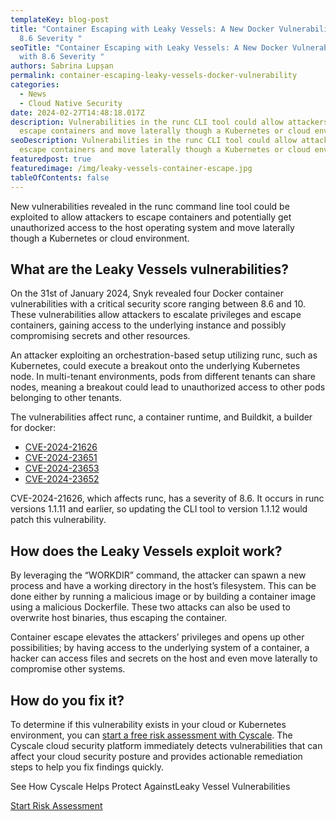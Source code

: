 ```yaml
---
templateKey: blog-post
title: "Container Escaping with Leaky Vessels: A New Docker Vulnerability with
  8.6 Severity "
seoTitle: "Container Escaping with Leaky Vessels: A New Docker Vulnerability
  with 8.6 Severity "
authors: Sabrina Lupșan
permalink: container-escaping-leaky-vessels-docker-vulnerability
categories:
  - News
  - Cloud Native Security
date: 2024-02-27T14:48:18.017Z
description: Vulnerabilities in the runc CLI tool could allow attackers to
  escape containers and move laterally though a Kubernetes or cloud environment.
seoDescription: Vulnerabilities in the runc CLI tool could allow attackers to
  escape containers and move laterally though a Kubernetes or cloud environment.
featuredpost: true
featuredimage: /img/leaky-vessels-container-escape.jpg
tableOfContents: false
---
```

New vulnerabilities revealed in the runc command line tool could be exploited to allow attackers to escape containers and potentially get unauthorized access to the host operating system and move laterally though a Kubernetes or cloud environment.  

## What are the Leaky Vessels vulnerabilities? 

On the 31st of January 2024, Snyk revealed four Docker container vulnerabilities with a critical security score ranging between 8.6 and 10. These vulnerabilities allow attackers to escalate privileges and escape containers, gaining access to the underlying instance and possibly compromising secrets and other resources.  

An attacker exploiting an orchestration-based setup utilizing runc, such as Kubernetes, could execute a breakout onto the underlying Kubernetes node. In multi-tenant environments, pods from different tenants can share nodes, meaning a breakout could lead to unauthorized access to other pods belonging to other tenants. 

The vulnerabilities affect runc, a container runtime, and Buildkit, a builder for docker: 

* [CVE-2024-21626](https://nvd.nist.gov/vuln/detail/CVE-2024-21626) 
* [CVE-2024-23651](https://nvd.nist.gov/vuln/detail/CVE-2024-23651) 
* [CVE-2024-23653](https://nvd.nist.gov/vuln/detail/CVE-2024-23653) 
* [CVE-2024-23652](https://nvd.nist.gov/vuln/detail/CVE-2024-23652) 

CVE-2024-21626, which affects runc, has a severity of 8.6. It occurs in runc versions 1.1.11 and earlier, so updating the CLI tool to version 1.1.12 would patch this vulnerability. 

## How does the Leaky Vessels exploit work? 

By leveraging the “WORKDIR” command, the attacker can spawn a new process and have a working directory in the host’s filesystem. This can be done either by running a malicious image or by building a container image using a malicious Dockerfile. These two attacks can also be used to overwrite host binaries, thus escaping the container. 

Container escape elevates the attackers’ privileges and opens up other possibilities; by having access to the underlying system of a container, a hacker can access files and secrets on the host and even move laterally to compromise other systems. 

## How do you fix it? 

To determine if this vulnerability exists in your cloud or Kubernetes environment, you can [start a free risk assessment with Cyscale](https://cyscale.com/cloud-security-risk-assessment/). The Cyscale cloud security platform immediately detects vulnerabilities that can affect your cloud security posture and provides actionable remediation steps to help you fix findings quickly.

<div class='col-span-12 lg:col-span-6 flex items-center justify-center'>
         <p class='font-montserrat font-bold' id="paragraph-text-button">
            See How Cyscale Helps Protect Against<span id="font-gradient">Leaky Vessel</span> Vulnerabilities
        </p>
    </div>
    <div class='col-span-12 lg:col-span-4 flex justify-center items-center'>
        <a class='mx-auto bg-gradient-to-r from-\[#0F26AA] to-\[#FF4A56] hover:from-\[#FF4A56] hover:to-\[#0F26AA] block font-medium rounded uppercase text-center no-underline hover:no-underline max-w-sm lg:inline-block font-hind' href='https://cyscale.com/cloud-security-risk-assessment/>
            <span style='padding: 0.625rem 2.5rem' class='text-white block'>
                Start Risk Assessment
            </span>
        </a>
    </div>
</div>